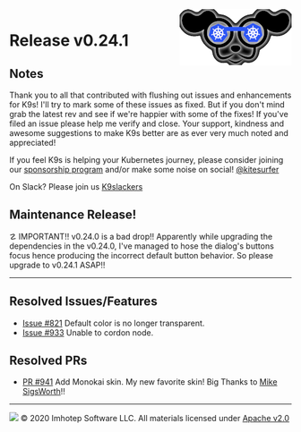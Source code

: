 <img src="https://raw.githubusercontent.com/derailed/k9s/master/assets/k9s_small.png" align="right" width="200" height="auto"/>

# Release v0.24.1

## Notes

Thank you to all that contributed with flushing out issues and enhancements for K9s! I'll try to mark some of these issues as fixed. But if you don't mind grab the latest rev and see if we're happier with some of the fixes! If you've filed an issue please help me verify and close. Your support, kindness and awesome suggestions to make K9s better are as ever very much noted and appreciated!

If you feel K9s is helping your Kubernetes journey, please consider joining our [sponsorship program](https://github.com/sponsors/derailed) and/or make some noise on social! [@kitesurfer](https://twitter.com/kitesurfer)

On Slack? Please join us [K9slackers](https://join.slack.com/t/k9sers/shared_invite/enQtOTA5MDEyNzI5MTU0LWQ1ZGI3MzliYzZhZWEyNzYxYzA3NjE0YTk1YmFmNzViZjIyNzhkZGI0MmJjYzhlNjdlMGJhYzE2ZGU1NjkyNTM)

## Maintenance Release!

☡ IMPORTANT!! v0.24.0 is a bad drop!! Apparently while upgrading the dependencies in the v0.24.0,  I've managed to hose the dialog's buttons focus hence producing the incorrect default button behavior. So please upgrade to v0.24.1 ASAP!!

---

## Resolved Issues/Features

* [Issue #821](https://github.com/kswapd/k10s/issues/821) Default color is no longer transparent.
* [Issue #933](https://github.com/kswapd/k10s/issues/933) Unable to cordon node.

## Resolved PRs

* [PR #941](https://github.com/kswapd/k10s/pull/941) Add Monokai skin. My new favorite skin! Big Thanks to [Mike SigsWorth](https://github.com/mikesigs)!!

---

<img src="https://raw.githubusercontent.com/derailed/k9s/master/assets/imhotep_logo.png" width="32" height="auto"/> © 2020 Imhotep Software LLC. All materials licensed under [Apache v2.0](http://www.apache.org/licenses/LICENSE-2.0)

